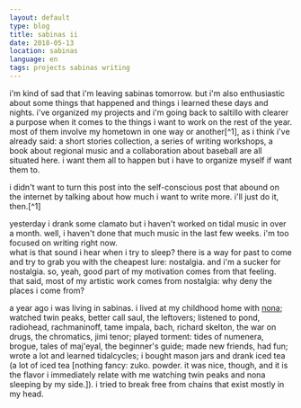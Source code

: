 ```yaml
---
layout: default
type: blog
title: sabinas ii
date: 2018-05-13
location: sabinas
language: en
tags: projects sabinas writing
---
```


i'm kind of sad that i'm leaving sabinas tomorrow. but i'm also enthusiastic about some things that happened and things i learned these days and nights. i've organized my projects and i'm going back to saltillo with clearer a purpose when it comes to the things i want to work on the rest of the year. most of them involve my hometown in one way or another[^1], as i think i've already said: a short stories collection, a series of writing workshops, a book about regional music and a collaboration about baseball are all situated here. i want them all to happen but i have to organize myself if want them to.

i didn't want to turn this post into the self-conscious post that abound on the internet by talking about how much i want to write more. i'll just do it, then.[^1]

yesterday i drank some clamato but i haven't worked on tidal music in over a month. well, i haven't done that much music in the last few weeks. i'm too focused on writing right now.  
what is that sound i hear when i try to sleep? there is a way for past to come and try to grab you with the cheapest lure: nostalgia. and i'm a sucker for nostalgia. so, yeah, good part of my motivation comes from that feeling. that said, most of my artistic work comes from nostalgia: why deny the places i come from?

a year ago i was living in sabinas. i lived at my childhood home with [nona](nona_en_sabinas.jpg); watched twin peaks, better call saul, the leftovers; listened to pond, radiohead, rachmaninoff, tame impala, bach, richard skelton, the war on drugs, the chromatics, jimi tenor; played torment: tides of numenera, brogue, tales of maj'eyal, the beginner's guide; made new friends, had fun; wrote a lot and learned tidalcycles; i bought mason jars and drank iced tea (a lot of iced tea [nothing fancy: zuko. powder. it was nice, though, and it is the flavor i immediately relate with me watching twin peaks and nona sleeping by my side.]). i tried to break free from chains that exist mostly in my head.
